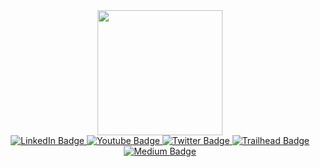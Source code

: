 <div id="header" align="center">
  <img src="https://media.giphy.com/media/PgLLtnqHts1woXeKpy/giphy.gif" width="200"/>
</div>
<div id="badges" align="center">
  <a href="https://www.linkedin.com/in/amitniitmca/">
    <img src="https://img.shields.io/badge/LinkedIn-blue?style=for-the-badge&logo=linkedin&logoColor=white" alt="LinkedIn Badge"/>
  </a>
  <a href="https://www.youtube.com/c/programmingperception">
    <img src="https://img.shields.io/badge/YouTube-red?style=for-the-badge&logo=youtube&logoColor=white" alt="Youtube Badge"/>
  </a>
  <a href="https://twitter.com/amitniitmca">
    <img src="https://img.shields.io/badge/Twitter-blue?style=for-the-badge&logo=twitter&logoColor=white" alt="Twitter Badge"/>
  </a>
  <a href="https://trailblazer.me/id/amitniitmca">
    <img src="https://img.shields.io/badge/Trailhead-cyan?style=for-the-badge&logo=Trailhead" alt="Trailhead Badge"/>
  </a>
  <a href="https://medium.com/@amitpropertutorials">
    <img src="https://img.shields.io/badge/Medium-white?style=for-the-badge&logo=medium&logoColor=black" alt="Medium Badge"/>
  </a>
</div>
<!--
**amitniitmca/amitniitmca** is a ✨ _special_ ✨ repository because its `README.md` (this file) appears on your GitHub profile.

Here are some ideas to get you started:

- 🔭 I’m currently working on ...
- 🌱 I’m currently learning ...
- 👯 I’m looking to collaborate on ...
- 🤔 I’m looking for help with ...
- 💬 Ask me about ...
- 📫 How to reach me: ...
- 😄 Pronouns: ...
- ⚡ Fun fact: ...
-->
